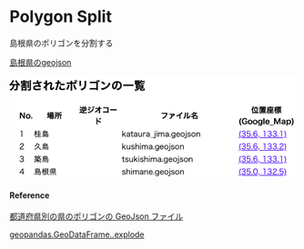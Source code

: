Polygon Split
===============


島根県のポリゴンを分割する

[島根県のgeojson](https://github.com/ohwada/World_Countries/blob/main/geojson/japan_prefectures/geojson/shimane.geojson)

![split_log](https://github.com/ohwada/World_Countries/blob/main/geoPandas/polygon_explode/shimane/polygon_split/screenshots/split_log.png)

#### Reference

[都道府県別の県のポリゴンの GeoJson ファイル](https://github.com/ohwada/World_Countries/tree/main/geojson/japan_prefectures)

[geopandas.GeoDataFrame..explode](https://geopandas.org/en/stable/docs/reference/api/geopandas.GeoDataFrame.explode.html)
